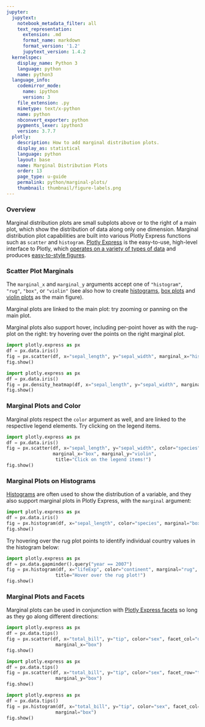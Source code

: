 ```yaml
---
jupyter:
  jupytext:
    notebook_metadata_filter: all
    text_representation:
      extension: .md
      format_name: markdown
      format_version: '1.2'
      jupytext_version: 1.4.2
  kernelspec:
    display_name: Python 3
    language: python
    name: python3
  language_info:
    codemirror_mode:
      name: ipython
      version: 3
    file_extension: .py
    mimetype: text/x-python
    name: python
    nbconvert_exporter: python
    pygments_lexer: ipython3
    version: 3.7.7
  plotly:
    description: How to add marginal distribution plots.
    display_as: statistical
    language: python
    layout: base
    name: Marginal Distribution Plots
    order: 13
    page_type: u-guide
    permalink: python/marginal-plots/
    thumbnail: thumbnail/figure-labels.png
---
```


### Overview

Marginal distribution plots are small subplots above or to the right of a main plot, which show the distribution of data along only one dimension. Marginal distribution plot capabilities are built into various Plotly Express functions such as `scatter` and `histogram`. [Plotly Express](../plotly-express/) is the easy-to-use, high-level interface to Plotly, which [operates on a variety of types of data](../px-arguments/) and produces [easy-to-style figures](../styling-plotly-express/).

### Scatter Plot Marginals

The `marginal_x` and `marginal_y` arguments accept one of `"histogram"`, `"rug"`, `"box"`, or `"violin"` (see also how to create [histograms](../histograms/), [box plots](../box-plots/) and [violin plots](../violin-plots/) as the main figure). 

Marginal plots are linked to the main plot: try zooming or panning on the main plot.

Marginal plots also support hover, including per-point hover as with the rug-plot on the right: try hovering over the points on the right marginal plot.

```python
import plotly.express as px
df = px.data.iris()
fig = px.scatter(df, x="sepal_length", y="sepal_width", marginal_x="histogram", marginal_y="rug")
fig.show()
```

```python
import plotly.express as px
df = px.data.iris()
fig = px.density_heatmap(df, x="sepal_length", y="sepal_width", marginal_x="box", marginal_y="violin")
fig.show()
```

### Marginal Plots and Color

Marginal plots respect the `color` argument as well, and are linked to the respective legend elements. Try clicking on the legend items.

```python
import plotly.express as px
df = px.data.iris()
fig = px.scatter(df, x="sepal_length", y="sepal_width", color="species", 
                 marginal_x="box", marginal_y="violin",
                  title="Click on the legend items!")
fig.show()
```

### Marginal Plots on Histograms

[Histograms](../histograms/) are often used to show the distribution of a variable, and they also support marginal plots in Plotly Express, with the `marginal` argument:

```python
import plotly.express as px
df = px.data.iris()
fig = px.histogram(df, x="sepal_length", color="species", marginal="box")
fig.show()
```

Try hovering over the rug plot points to identify individual country values in the histogram below:

```python
import plotly.express as px
df = px.data.gapminder().query("year == 2007")
fig = px.histogram(df, x="lifeExp", color="continent", marginal="rug", hover_name="country",
                  title="Hover over the rug plot!")
fig.show()
```

### Marginal Plots and Facets

Marginal plots can be used in conjunction with [Plotly Express facets](../facet-plots/) so long as they go along different directions: 

```python
import plotly.express as px
df = px.data.tips()
fig = px.scatter(df, x="total_bill", y="tip", color="sex", facet_col="day",
                  marginal_x="box")
fig.show()
```

```python
import plotly.express as px
df = px.data.tips()
fig = px.scatter(df, x="total_bill", y="tip", color="sex", facet_row="time",
                  marginal_y="box")
fig.show()
```

```python
import plotly.express as px
df = px.data.tips()
fig = px.histogram(df, x="total_bill", y="tip", color="sex", facet_col="day",
                  marginal="box")
fig.show()
```
